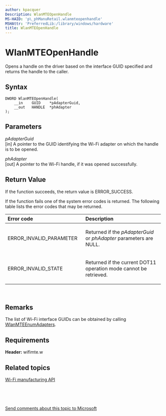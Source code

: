 ```yaml
---
author: kpacquer
Description: WlanMTEOpenHandle
MS-HAID: 'p\_phManuRetail.wlanmteopenhandle'
MSHAttr: 'PreferredLib:/library/windows/hardware'
title: WlanMTEOpenHandle
---
```


# WlanMTEOpenHandle


Opens a handle on the driver based on the interface GUID specified and returns the handle to the caller.

## <span id="Syntax"></span><span id="syntax"></span><span id="SYNTAX"></span>Syntax


``` syntax
DWORD WlanMTEOpenHandle(
    __in    GUID    *pAdapterGuid,
    __out   HANDLE  *phAdapter
);
```

## <span id="Parameters"></span><span id="parameters"></span><span id="PARAMETERS"></span>Parameters


<span id="pAdapterGuid"></span><span id="padapterguid"></span><span id="PADAPTERGUID"></span>*pAdapterGuid*  
\[in\] A pointer to the GUID identifying the Wi-Fi adapter on which the handle is to be opened.

<span id="phAdapter"></span><span id="phadapter"></span><span id="PHADAPTER"></span>*phAdapter*  
\[out\] A pointer to the Wi-Fi handle, if it was opened successfully.

## <span id="Return_Value"></span><span id="return_value"></span><span id="RETURN_VALUE"></span>Return Value


If the function succeeds, the return value is ERROR\_SUCCESS.

If the function fails one of the system error codes is returned. The following table lists the error codes that may be returned.

<table>
<colgroup>
<col width="50%" />
<col width="50%" />
</colgroup>
<thead>
<tr class="header">
<th align="left">Error code</th>
<th align="left">Description</th>
</tr>
</thead>
<tbody>
<tr class="odd">
<td align="left"><p>ERROR_INVALID_PARAMETER</p></td>
<td align="left"><p>Returned if the <em>pAdapterGuid</em> or <em>phAdapter</em> parameters are NULL.</p></td>
</tr>
<tr class="even">
<td align="left"><p>ERROR_INVALID_STATE</p></td>
<td align="left"><p>Returned if the current DOT11 operation mode cannot be retrieved.</p></td>
</tr>
</tbody>
</table>

 

## <span id="Remarks"></span><span id="remarks"></span><span id="REMARKS"></span>Remarks


The list of Wi-Fi interface GUIDs can be obtained by calling [WlanMTEEnumAdapters](wlanmteenumadapters.md).

## <span id="Requirements"></span><span id="requirements"></span><span id="REQUIREMENTS"></span>Requirements


**Header:** wifimte.w

## <span id="related_topics"></span>Related topics


[Wi-Fi manufacturing API](wi-fi-manufacturing-api.md)

 

 

[Send comments about this topic to Microsoft](mailto:wsddocfb@microsoft.com?subject=Documentation%20feedback%20%5Bp_phManuRetail\p_phManuRetail%5D:%20WlanMTEOpenHandle%20%20RELEASE:%20%284/11/2016%29&body=%0A%0APRIVACY%20STATEMENT%0A%0AWe%20use%20your%20feedback%20to%20improve%20the%20documentation.%20We%20don't%20use%20your%20email%20address%20for%20any%20other%20purpose,%20and%20we'll%20remove%20your%20email%20address%20from%20our%20system%20after%20the%20issue%20that%20you're%20reporting%20is%20fixed.%20While%20we're%20working%20to%20fix%20this%20issue,%20we%20might%20send%20you%20an%20email%20message%20to%20ask%20for%20more%20info.%20Later,%20we%20might%20also%20send%20you%20an%20email%20message%20to%20let%20you%20know%20that%20we've%20addressed%20your%20feedback.%0A%0AFor%20more%20info%20about%20Microsoft's%20privacy%20policy,%20see%20http://privacy.microsoft.com/default.aspx. "Send comments about this topic to Microsoft")




